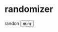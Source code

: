 # randomizer
randon
<input type="button" value="num" onclick="value+=', '+Math.floor(Math.random()*15+1)">

